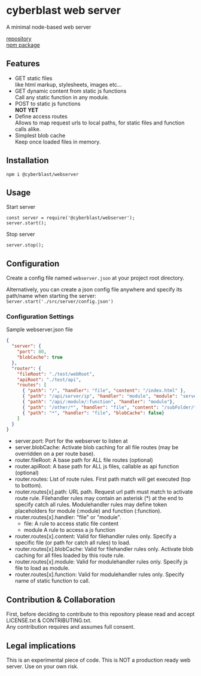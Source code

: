 # cyberblast web server

A minimal node-based web server

[repository](https://github.com/cyberblast/WebServer)  
[npm package](https://www.npmjs.com/package/@cyberblast/webserver)

## Features

* GET static files  
  like html markup, stylesheets, images etc...
* GET dynamic content from static js functions  
  Call any static function in any module. 
* POST to static js functions  
  **NOT YET**
* Define access routes  
  Allows to map request urls to local paths, for static files and function calls alike.
* Simplest blob cache  
  Keep once loaded files in memory.

## Installation

`npm i @cyberblast/webserver`

## Usage

Start server
```
const server = require('@cyberblast/webserver');
server.start();
```
Stop server
```
server.stop();
```

## Configuration

Create a config file named `webserver.json` at your project root directory. 

Alternatively, you can create a json config file anywhere and specify its path/name when starting the server: `Server.start('./src/server/config.json')`

### Configuration Settings

Sample webserver.json file
```json
{
  "server": {
    "port": 80, 
    "blobCache": true
  },
  "router": {
    "fileRoot": "./test/webRoot",
    "apiRoot": "./test/api",
    "routes": [
      { "path": "/", "handler": "file", "content": "/index.html" },
      { "path": "/api/server/ip", "handler": "module", "module": "server.js", "function": "ip" },
      { "path": "/api/:module/:function", "handler": "module"},
      { "path": "/other/*", "handler": "file", "content": "/subFolder/*" },
      { "path": "*", "handler": "file", "blobCache": false}
    ]
  }
}
```
* server.port: Port for the webserver to listen at
* server.blobCache: Activate blob caching for all file routes (may be overridden on a per route base).
* router.fileRoot: A base path for ALL file routes (optional)
* router.apiRoot: A base path for ALL js files, callable as api function (optional)
* router.routes: List of route rules. First path match will get executed (top to bottom).
* router.routes[x].path: URL path. Request url path must match to activate route rule. Filehandler rules may contain an asterisk (*) at the end to specify catch all rules. Modulehandler rules may define token placeholders for module (:module) and function (:function). 
* router.routes[x].handler: "file" or "module". 
  * file: A rule to access static file content
  * module A rule to access a js function
* router.routes[x].content: Valid for filehandler rules only. Specify a specific file (or path for catch all rules) to load.
* router.routes[x].blobCache: Valid for filehandler rules only. Activate blob caching for all files loaded by this route rule.
* router.routes[x].module: Valid for modulehandler rules only. Specify js file to load as module. 
* router.routes[x].function: Valid for modulehandler rules only. Specify name of static function to call.

## Contribution & Collaboration

First, before deciding to contribute to this repository please read and accept LICENSE.txt & CONTRIBUTING.txt.  
Any contribution requires and assumes full consent.

## Legal implications

This is an experimental piece of code. This is NOT a production ready web server. Use on your own risk.
